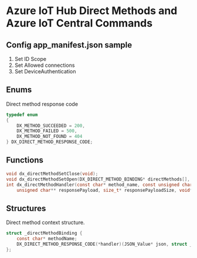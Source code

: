 # Azure IoT Hub Direct Methods and Azure IoT Central Commands

## Config app_manifest.json sample

1. Set ID Scope
1. Set Allowed connections
1. Set DeviceAuthentication

## Enums

Direct method response code

```c
typedef enum 
{
	DX_METHOD_SUCCEEDED = 200,
	DX_METHOD_FAILED = 500,
	DX_METHOD_NOT_FOUND = 404
} DX_DIRECT_METHOD_RESPONSE_CODE;
```

## Functions

```c
void dx_directMethodSetClose(void);
void dx_directMethodSetOpen(DX_DIRECT_METHOD_BINDING* directMethods[], size_t directMethodCount);
int dx_directMethodHandler(const char* method_name, const unsigned char* payload, size_t payloadSize,
	unsigned char** responsePayload, size_t* responsePayloadSize, void* userContextCallback);
```

## Structures

Direct method context structure.

```c
struct _directMethodBinding {
	const char* methodName;
	DX_DIRECT_METHOD_RESPONSE_CODE(*handler)(JSON_Value* json, struct _directMethodBinding* peripheral, char** responseMsg);
};
```

